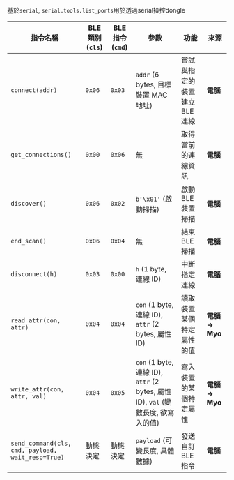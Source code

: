 基於`serial`, `serial.tools.list_ports`用於透過serial操控dongle

| 指令名稱                                              | BLE 類別 (`cls`) | BLE 指令 (`cmd`) | 參數                                                                  | 功能                | 來源           |
| ------------------------------------------------- | -------------- | -------------- | ------------------------------------------------------------------- | ----------------- | ------------ |
| `connect(addr)`                                   | `0x06`         | `0x03`         | `addr` (6 bytes, 目標裝置 MAC 地址)                                       | 嘗試與指定的裝置建立 BLE 連線 | **電腦**       |
| `get_connections()`                               | `0x00`         | `0x06`         | 無                                                                   | 取得當前的連線資訊         | **電腦**       |
| `discover()`                                      | `0x06`         | `0x02`         | `b'\x01'` (啟動掃描)                                                    | 啟動 BLE 裝置掃描       | **電腦**       |
| `end_scan()`                                      | `0x06`         | `0x04`         | 無                                                                   | 結束 BLE 掃描         | **電腦**       |
| `disconnect(h)`                                   | `0x03`         | `0x00`         | `h` (1 byte, 連線 ID)                                                 | 中斷指定連線            | **電腦**       |
| `read_attr(con, attr)`                            | `0x04`         | `0x04`         | `con` (1 byte, 連線 ID), `attr` (2 bytes, 屬性 ID)                      | 讀取裝置某個特定屬性的值      | **電腦 → Myo** |
| `write_attr(con, attr, val)`                      | `0x04`         | `0x05`         | `con` (1 byte, 連線 ID), `attr` (2 bytes, 屬性 ID), `val` (變數長度, 欲寫入的值) | 寫入裝置的某個特定屬性       | **電腦 → Myo** |
| `send_command(cls, cmd, payload, wait_resp=True)` | 動態決定           | 動態決定           | `payload` (可變長度, 具體數據)                                              | 發送自訂 BLE 指令       | **電腦**       |

